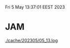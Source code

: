 Fri  5 May 13:37:01 EEST 2023
# JAM
<a href='./cache/202305/05_13.log'>./cache/202305/05_13.log</a>
